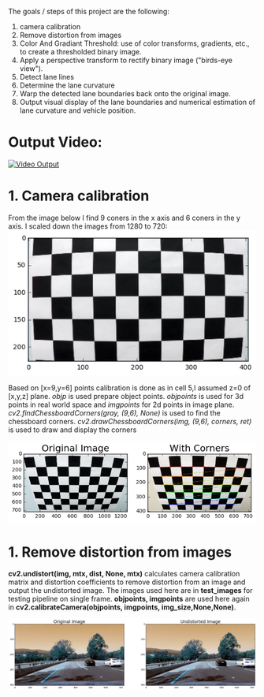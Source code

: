 The goals / steps of this project are the following:

1.  camera calibration 
2.  Remove distortion from images
3.  Color And Gradiant Threshold: use of color transforms, gradients, etc., to create a thresholded binary image.
4.  Apply a perspective transform to rectify binary image ("birds-eye view").
5.  Detect lane lines
6.  Determine the lane curvature
7.  Warp the detected lane boundaries back onto the original image.
8.  Output visual display of the lane boundaries and numerical estimation of lane curvature and vehicle position.

# Output Video: 
[![Video Output](https://i.ytimg.com/vi/_u6I9w6048w/3.jpg?time=1486986474285)](https://www.youtube.com/watch?v=_u6I9w6048w)

# 1. Camera calibration 
From the image below I find 9 coners in the x axis and 6 coners in the y axis. I scaled down the images from 1280 to 720:
![No of Corners](https://github.com/parthasen/SDC/blob/P4/output_images/0.png)

Based on [x=9,y=6] points calibration is done as in cell 5,I assumed z=0 of [x,y,z] plane. *objp* is used prepare object points. *objpoints* is used for 3d points in real world space and *imgpoints* for 2d points in image plane. *cv2.findChessboardCorners(gray, (9,6), None)* is used to  find the chessboard corners. *cv2.drawChessboardCorners(img, (9,6), corners, ret)* is used to draw and display the corners

![Calibration result](https://github.com/parthasen/SDC/blob/P4/output_images/1.png)

# 1. Remove distortion from images
**cv2.undistort(img, mtx, dist, None, mtx)** calculates camera calibration matrix and distortion coefficients to remove distortion from an image and output the undistorted image. The images used here are in **test_images** for testing pipeline on single frame. **objpoints, imgpoints** are used here again in **cv2.calibrateCamera(objpoints, imgpoints, img_size,None,None)**.

![Calibration result](https://github.com/parthasen/SDC/blob/P4/output_images/3.png)
